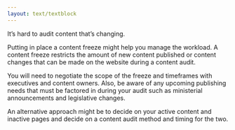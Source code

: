 ```yaml
---
layout: text/textblock
---
```


It’s hard to audit content that’s changing.

Putting in place a content freeze might help you manage the workload. A content freeze restricts the amount of new content published or content changes that can be made on the website during a content audit. 

You will need to negotiate the scope of the freeze and timeframes with executives and content owners. Also, be aware of any upcoming publishing needs that must be factored in during your audit such as ministerial announcements and legislative changes. 

An alternative approach might be to decide on your active content and inactive pages and decide on a content audit method and timing for the two.
